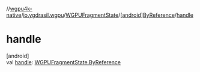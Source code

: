 //[wgpu4k-native](../../../../index.md)/[io.ygdrasil.wgpu](../../index.md)/[WGPUFragmentState](../index.md)/[[android]ByReference](index.md)/[handle](handle.md)

# handle

[android]\
val [handle](handle.md): [WGPUFragmentState.ByReference](../../../io.ygdrasil.wgpu.android/-w-g-p-u-fragment-state/-by-reference/index.md)